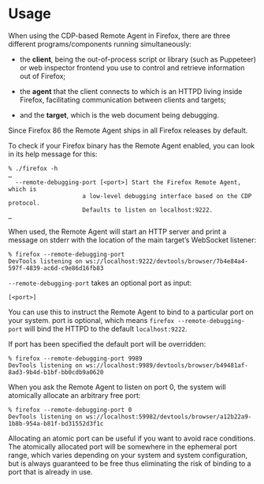 Usage
=====

When using the CDP-based Remote Agent in Firefox, there are
three different programs/components running simultaneously:

  * the __client__, being the out-of-process script or library
    (such as Puppeteer) or web inspector frontend you use to control
    and retrieve information out of Firefox;

  * the __agent__ that the client connects to which is an HTTPD living
    inside Firefox, facilitating communication between clients
    and targets;

  * and the __target__, which is the web document being debugging.

Since Firefox 86 the Remote Agent ships in all Firefox releases by default.

To check if your Firefox binary has the Remote Agent enabled, you
can look in its help message for this:

	% ./firefox -h
	…
	  --remote-debugging-port [<port>] Start the Firefox Remote Agent, which is
	                     a low-level debugging interface based on the CDP protocol.
	                     Defaults to listen on localhost:9222.
	…

When used, the Remote Agent will start an HTTP server and print a
message on stderr with the location of the main target’s WebSocket
listener:

	% firefox --remote-debugging-port
	DevTools listening on ws://localhost:9222/devtools/browser/7b4e84a4-597f-4839-ac6d-c9e86d16fb83

`--remote-debugging-port` takes an optional port as input:

	[<port>]

You can use this to instruct the Remote Agent to bind to a particular
port on your system.  port is optional,
which means `firefox --remote-debugging-port` will bind the HTTPD to
the default `localhost:9222`.

If port has been specified the default port will be overridden:

	% firefox --remote-debugging-port 9989
    DevTools listening on ws://localhost:9989/devtools/browser/b49481af-8ad3-9b4d-b1bf-bb0cdb9a0620

When you ask the Remote Agent to listen on port 0,
the system will atomically allocate an arbitrary free port:

    % firefox --remote-debugging-port 0
    DevTools listening on ws://localhost:59982/devtools/browser/a12b22a9-1b8b-954a-b81f-bd31552d3f1c

Allocating an atomic port can be useful if you want to avoid race
conditions.  The atomically allocated port will be somewhere in the
ephemeral port range, which varies depending on your system and
system configuration, but is always guaranteed to be free thus
eliminating the risk of binding to a port that is already in use.

[Firefox Nightly]: https://www.mozilla.org/en-GB/firefox/channel/desktop/#nightly
